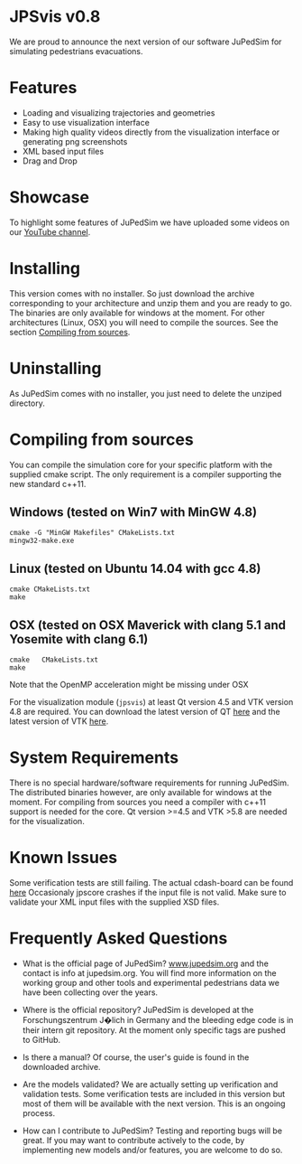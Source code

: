 JPSvis v0.8
===========


We are proud to announce the next version of our software JuPedSim for simulating pedestrians evacuations.

Features
========
- Loading and visualizing trajectories and geometries
- Easy to use visualization interface
- Making high quality videos directly from the visualization interface or generating png screenshots
- XML based input files
- Drag and Drop


Showcase
========

To highlight some features of JuPedSim we have uploaded some videos on our [YouTube channel](https://www.youtube.com/user/JuPedSim).


Installing
==========

This version comes with no installer. So just download the archive corresponding to your architecture and unzip them and you are ready to go. The binaries are only available for windows at the moment. For other architectures (Linux, OSX) you will need to compile the sources. See the section [Compiling from sources](#compiling-from-sources).

Uninstalling
============

As JuPedSim comes with no installer, you just need to delete the unziped directory.

Compiling from sources
======================

You can compile the simulation core for your specific platform with the supplied cmake script.
The only requirement is a compiler supporting the new standard c++11.

Windows (tested on Win7 with MinGW 4.8)
---------------------------------------

    cmake -G "MinGW Makefiles" CMakeLists.txt
    mingw32-make.exe

Linux (tested on Ubuntu 14.04 with gcc 4.8)
---------------

    cmake CMakeLists.txt
    make

OSX (tested on OSX Maverick with clang 5.1 and Yosemite with clang 6.1)
---------------------

    cmake   CMakeLists.txt
    make

Note that the OpenMP acceleration might be missing under OSX

For the visualization module (`jpsvis`) at least Qt version 4.5 and VTK version 4.8 are required.
You can download the latest version of QT [here](https://www.qt.io/download/) and the latest version of VTK [here](http://www.vtk.org/download/).

System Requirements
==============

There is no special hardware/software requirements for running JuPedSim. The distributed binaries however, are only available for windows at the moment. For compiling from sources you need a compiler with c++11 support is needed for the core. Qt version >=4.5 and VTK >5.8 are needed for the visualization.


Known Issues
============

Some verification tests are still failing. The actual cdash-board can be found [here](http://my.cdash.org/index.php?project=JuPedSim)
Occasionaly jpscore crashes if the input file is not valid. Make sure to validate your XML input files with the supplied XSD files.

Frequently Asked Questions
===========================

- What is the official page of JuPedSim?
www.jupedsim.org and the contact is info at jupedsim.org. You will find more information on the working group and other tools and experimental pedestrians data we have been collecting over the years.

- Where is the official repository?
JuPedSim is developed at the Forschungszentrum J�lich in Germany and the bleeding edge code is in their intern git repository. At the moment only specific tags are pushed to GitHub.

- Is there a manual?
Of course, the user's guide is found in the downloaded archive.

- Are the models validated?
We are actually setting up verification and validation tests. Some verification tests are included in this version but most of them will be available with the next version. This is an ongoing process.

- How can I contribute to JuPedSim?
Testing and reporting bugs will be great. If you may want to contribute actively to the code, by implementing new models and/or features, you are welcome to do so.
